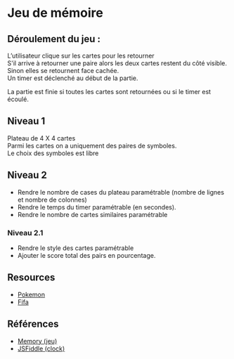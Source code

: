 # Jeu de mémoire

## Déroulement du jeu :

L’utilisateur clique sur les cartes pour les retourner  
S'il arrive à retourner une paire alors les deux cartes restent du côté visible. Sinon elles se retournent face cachée.  
Un timer est déclenché au début de la partie.

La partie est finie si toutes les cartes sont retournées ou si le timer est écoulé.

## Niveau 1

Plateau de 4 X 4 cartes  
Parmi les cartes on a uniquement des paires de symboles.  
Le choix des symboles est libre

## Niveau 2

- Rendre le nombre de cases du plateau paramétrable (nombre de lignes et nombre de colonnes)
- Rendre le temps du timer paramétrable (en secondes).
- Rendre le nombre de cartes similaires paramétrable

### Niveau 2.1

- Rendre le style des cartes paramétrable
- Ajouter le score total des pairs en pourcentage.

## Resources

- [Pokemon](https://www.kaggle.com/kvpratama/pokemon-images-dataset/version/2)
- [Fifa](https://sofifa.com)

## Références

- [Memory (jeu)](https://fr.wikipedia.org/wiki/Memory_(jeu))
- [JSFiddle (clock)](https://jsfiddle.net/c6jbntLe)

